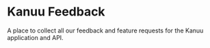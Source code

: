 # Kanuu Feedback
A place to collect all our feedback and feature requests for the Kanuu application and API.
